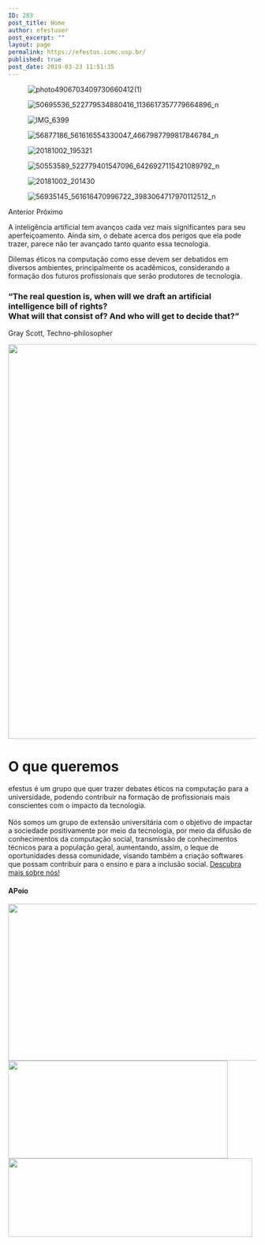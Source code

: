 ```yaml
---
ID: 283
post_title: Home
author: efestuser
post_excerpt: ""
layout: page
permalink: https://efestus.icmc.usp.br/
published: true
post_date: 2019-03-23 11:51:35
---
```

<figure><img src="https://efestus.icmc.usp.br/wp-content/uploads/elementor/thumbs/photo49067034097306604121-oe63s97tbrite6cu44g4lol86db209qfj0j46ynnpg.jpg" alt="photo4906703409730660412(1)" /></figure><figure><img src="https://efestus.icmc.usp.br/wp-content/uploads/elementor/thumbs/50695536_522779534880416_1136617357779664896_n-1-o5bg34d1o7hdpkhvvr7p517yisr5zd9786hf0xwhj8.jpg" alt="50695536_522779534880416_1136617357779664896_n" /></figure><figure><img src="https://efestus.icmc.usp.br/wp-content/uploads/elementor/thumbs/IMG_6399-o5bfog3qzbe8gpt7kevd7qiwo92vth01vjujbfnqo4.jpg" alt="IMG_6399" /></figure><figure><img src="https://efestus.icmc.usp.br/wp-content/uploads/elementor/thumbs/56877186_561616554330047_4667987799817846784_n-o6y2ykv2v026d4nw4zcj8cqwruj1h12sqz6yb6ly2s.jpg" alt="56877186_561616554330047_4667987799817846784_n" /></figure><figure><img src="https://efestus.icmc.usp.br/wp-content/uploads/elementor/thumbs/20181002_195321-1-o5bg33f7hdg3dyj918t2kjghxevsro5gw1txjnxvpg.jpg" alt="20181002_195321" /></figure><figure><img src="https://efestus.icmc.usp.br/wp-content/uploads/elementor/thumbs/50553589_522779401547096_6426927115421089792_n-1-o5bg34d1o7hdpkhvvr7p517yisr5zd9786hf0xwhj8.jpg" alt="50553589_522779401547096_6426927115421089792_n" /></figure><figure><img src="https://efestus.icmc.usp.br/wp-content/uploads/elementor/thumbs/20181002_201430-o5bfoagpub6ij21ehcflsry53xuojadnurxmfrw3pg.jpg" alt="20181002_201430" /></figure><figure><img src="https://efestus.icmc.usp.br/wp-content/uploads/elementor/thumbs/56935145_561616470996722_3983064717970112512_n-o6y2ylsx1u3goqmizhr5suidd8eeoq6j33ufsgkjwk.jpg" alt="56935145_561616470996722_3983064717970112512_n" /></figure>			
						Anterior
						Próximo
		<p>A inteligência artificial tem avanços cada vez mais significantes para seu aperfeiçoamento. Ainda sim, o debate acerca dos perigos que ela pode trazer, parece não ter avançado tanto quanto essa tecnologia.</p>
<p>Dilemas éticos na computação como esse devem ser debatidos em diversos ambientes, principalmente os acadêmicos, considerando a formação dos futuros profissionais que serão produtores de tecnologia.</p>		
			<h3>“The real question is, when will we draft an artificial intelligence bill of rights? <br>What will that consist of? And who will get to decide that?”</h3>		
		<p>Gray Scott, Techno-philosopher</p>		
										<img width="800" height="800" src="https://efestus.icmc.usp.br/wp-content/uploads/2019/03/efestus.png" alt="" srcset="https://efestus.icmc.usp.br/wp-content/uploads/2019/03/efestus.png 800w, https://efestus.icmc.usp.br/wp-content/uploads/2019/03/efestus-150x150.png 150w, https://efestus.icmc.usp.br/wp-content/uploads/2019/03/efestus-300x300.png 300w, https://efestus.icmc.usp.br/wp-content/uploads/2019/03/efestus-768x768.png 768w" sizes="(max-width: 800px) 100vw, 800px" />											
			<h1>O que queremos</h1>		
			efestus é um grupo que quer trazer debates éticos na computação para a universidade, podendo contribuir na formação de profissionais mais conscientes com o impacto da tecnologia.<br><br>Nós somos um grupo de extensão universitária com o objetivo de impactar a sociedade positivamente por meio da tecnologia, por meio da difusão de conhecimentos da computação social, transmissão de conhecimentos técnicos para a população geral, aumentando, assim, o leque de oportunidades dessa comunidade, visando também a criação softwares que possam contribuir para o ensino e para a inclusão social.		
			<a href="/?page_id=285" role="button">
						Descubra mais sobre nós!
					</a>
			<h4>APoio</h4>		
											<a href="https://www5.usp.br/" data-elementor-open-lightbox="">
							<img width="800" height="318" src="https://efestus.icmc.usp.br/wp-content/uploads/2019/03/usp-logo-1.png" alt="" srcset="https://efestus.icmc.usp.br/wp-content/uploads/2019/03/usp-logo-1.png 800w, https://efestus.icmc.usp.br/wp-content/uploads/2019/03/usp-logo-1-300x119.png 300w, https://efestus.icmc.usp.br/wp-content/uploads/2019/03/usp-logo-1-768x305.png 768w" sizes="(max-width: 800px) 100vw, 800px" />								</a>
											<a href="https://www.icmc.usp.br/" data-elementor-open-lightbox="">
							<img width="445" height="198" src="https://efestus.icmc.usp.br/wp-content/uploads/2019/03/Logo-CCEx.png" alt="" srcset="https://efestus.icmc.usp.br/wp-content/uploads/2019/03/Logo-CCEx.png 445w, https://efestus.icmc.usp.br/wp-content/uploads/2019/03/Logo-CCEx-300x133.png 300w" sizes="(max-width: 445px) 100vw, 445px" />								</a>
											<a href="https://techshift.co/" data-elementor-open-lightbox="">
							<img width="495" height="159" src="https://efestus.icmc.usp.br/wp-content/uploads/2019/03/banner.png" alt="" srcset="https://efestus.icmc.usp.br/wp-content/uploads/2019/03/banner.png 495w, https://efestus.icmc.usp.br/wp-content/uploads/2019/03/banner-300x96.png 300w" sizes="(max-width: 495px) 100vw, 495px" />								</a>